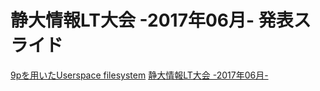 # 静大情報LT大会 -2017年06月- 発表スライド
[9pを用いたUserspace filesystem](https://pfpacket.github.io/shizudai-lt-2017-6-9p/ "9pを用いたUserspace filesystem")
[静大情報LT大会 -2017年06月-](https://shizdailt.connpass.com/event/57649/ "静大情報LT")
